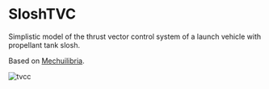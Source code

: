 # SloshTVC
Simplistic model of the thrust vector control system of a launch vehicle with propellant tank slosh.

Based on [Mechuilibria](https://github.com/arda-guler/Mechuilibria).

![tvcc](https://user-images.githubusercontent.com/80536083/235361617-4aa83390-5faf-4718-a344-ff3fa13911a8.jpg)

